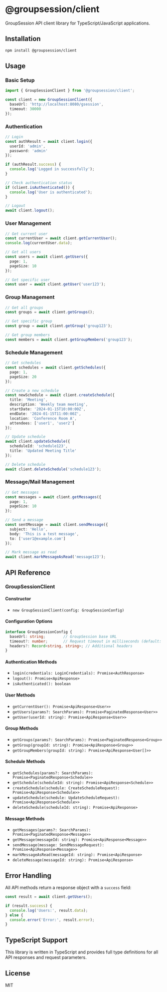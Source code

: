 # @groupsession/client

GroupSession API client library for TypeScript/JavaScript applications.

## Installation

```bash
npm install @groupsession/client
```

## Usage

### Basic Setup

```typescript
import { GroupSessionClient } from '@groupsession/client';

const client = new GroupSessionClient({
  baseUrl: 'http://localhost:8080/gsession',
  timeout: 30000
});
```

### Authentication

```typescript
// Login
const authResult = await client.login({
  userId: 'admin',
  password: 'admin'
});

if (authResult.success) {
  console.log('Logged in successfully');
}

// Check authentication status
if (client.isAuthenticated()) {
  console.log('User is authenticated');
}

// Logout
await client.logout();
```

### User Management

```typescript
// Get current user
const currentUser = await client.getCurrentUser();
console.log(currentUser.data);

// Get all users
const users = await client.getUsers({
  page: 1,
  pageSize: 10
});

// Get specific user
const user = await client.getUser('user123');
```

### Group Management

```typescript
// Get all groups
const groups = await client.getGroups();

// Get specific group
const group = await client.getGroup('group123');

// Get group members
const members = await client.getGroupMembers('group123');
```

### Schedule Management

```typescript
// Get schedules
const schedules = await client.getSchedules({
  page: 1,
  pageSize: 20
});

// Create a new schedule
const newSchedule = await client.createSchedule({
  title: 'Meeting',
  description: 'Weekly team meeting',
  startDate: '2024-01-15T10:00:00Z',
  endDate: '2024-01-15T11:00:00Z',
  location: 'Conference Room A',
  attendees: ['user1', 'user2']
});

// Update schedule
await client.updateSchedule({
  scheduleId: 'schedule123',
  title: 'Updated Meeting Title'
});

// Delete schedule
await client.deleteSchedule('schedule123');
```

### Message/Mail Management

```typescript
// Get messages
const messages = await client.getMessages({
  page: 1,
  pageSize: 10
});

// Send a message
const sentMessage = await client.sendMessage({
  subject: 'Hello',
  body: 'This is a test message',
  to: ['user1@example.com']
});

// Mark message as read
await client.markMessageAsRead('message123');
```

## API Reference

### GroupSessionClient

#### Constructor
- `new GroupSessionClient(config: GroupSessionConfig)`

#### Configuration Options
```typescript
interface GroupSessionConfig {
  baseUrl: string;        // GroupSession base URL
  timeout?: number;       // Request timeout in milliseconds (default: 30000)
  headers?: Record<string, string>; // Additional headers
}
```

#### Authentication Methods
- `login(credentials: LoginCredentials): Promise<AuthResponse>`
- `logout(): Promise<ApiResponse>`
- `isAuthenticated(): boolean`

#### User Methods
- `getCurrentUser(): Promise<ApiResponse<User>>`
- `getUsers(params?: SearchParams): Promise<PaginatedResponse<User>>`
- `getUser(userId: string): Promise<ApiResponse<User>>`

#### Group Methods
- `getGroups(params?: SearchParams): Promise<PaginatedResponse<Group>>`
- `getGroup(groupId: string): Promise<ApiResponse<Group>>`
- `getGroupMembers(groupId: string): Promise<ApiResponse<User[]>>`

#### Schedule Methods
- `getSchedules(params?: SearchParams): Promise<PaginatedResponse<Schedule>>`
- `getSchedule(scheduleId: string): Promise<ApiResponse<Schedule>>`
- `createSchedule(schedule: CreateScheduleRequest): Promise<ApiResponse<Schedule>>`
- `updateSchedule(schedule: UpdateScheduleRequest): Promise<ApiResponse<Schedule>>`
- `deleteSchedule(scheduleId: string): Promise<ApiResponse>`

#### Message Methods
- `getMessages(params?: SearchParams): Promise<PaginatedResponse<Message>>`
- `getMessage(messageId: string): Promise<ApiResponse<Message>>`
- `sendMessage(message: SendMessageRequest): Promise<ApiResponse<Message>>`
- `markMessageAsRead(messageId: string): Promise<ApiResponse>`
- `deleteMessage(messageId: string): Promise<ApiResponse>`

## Error Handling

All API methods return a response object with a `success` field:

```typescript
const result = await client.getUsers();

if (result.success) {
  console.log('Users:', result.data);
} else {
  console.error('Error:', result.error);
}
```

## TypeScript Support

This library is written in TypeScript and provides full type definitions for all API responses and request parameters.

## License

MIT